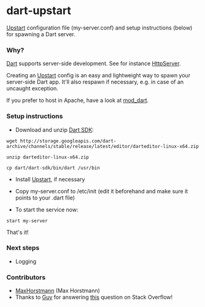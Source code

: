 dart-upstart
============

[Upstart](http://upstart.ubuntu.com) configuration file (my-server.conf) and setup instructions (below) for spawning a Dart server.

### Why? 

[Dart](https://www.dartlang.org) supports server-side development. See for instance [HttpServer](http://api.dartlang.org/docs/channels/stable/latest/dart_io/HttpServer.html).

Creating an [Upstart](http://upstart.ubuntu.com) config is an easy and lightweight way to spawn your server-side Dart app. It'll also respawn if necessary, e.g. in case of an uncaught exception.

If you prefer to host in Apache, have a look at [mod\_dart](https://github.com/sam-mccall/mod_dart). 


### Setup instructions

* Download and unzip [Dart SDK](http://storage.googleapis.com/dart-archive/channels/stable/release/latest/editor/darteditor-linux-x64.zip):

```
wget http://storage.googleapis.com/dart-archive/channels/stable/release/latest/editor/darteditor-linux-x64.zip

unzip darteditor-linux-x64.zip

cp dart/dart-sdk/bin/dart /usr/bin
```

* Install [Upstart](http://upstart.ubuntu.com), if necessary

* Copy my-server.conf to /etc/init (edit it beforehand and make sure it points to your .dart file)

* To start the service now:

```
start my-server
```
That's it!

### Next steps

* Logging


### Contributors
  - [MaxHorstmann](https://github.com/MaxHorstmann) (Max Horstmann)
  - Thanks to [Guy](http://stackoverflow.com/users/41576/guy) for answering [this](http://stackoverflow.com/questions/19896836) question on Stack Overflow!




